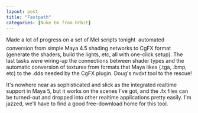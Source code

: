 ```yaml
---
layout: post
title: "Fastpath"
categories: [Nuke Em from Orbit]
---
```

Made a lot of progress on a set of Mel scripts tonight &#151; automated conversion from simple Maya 4.5 shading networks to CgFX format (generate the shaders, build the lights, etc, all with one-click setup). The last tasks were wiring-up the connections between shader types and the automatic conversion of textures from formats that Maya likes (.tga, .bmp, etc) to the .dds needed by the CgFX plugin. Doug's nvdxt tool to the rescue!

It's nowhere near as sophisticated and slick as the integrated realtime support in Maya 5, but it works on the scenes I've got, and the .fx files can be turned-out and dropped into other realtime applications pretty easily. I'm jazzed, we'll have to find a good free-download home for this tool.


